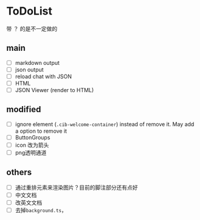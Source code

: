 # ToDoList

带 ？ 的是不一定做的

## main

- [ ] markdown output
- [ ] json output
- [ ] reload chat with JSON 
- [ ] HTML
- [ ] JSON Viewer (render to HTML)

## modified

- [ ] ignore element (`.cib-welcome-container`) instead of remove it. May add a option to remove it 
- [ ] ButtonGroups
- [ ] icon 改为箭头
- [ ] png透明通道

## others

- [ ] 通过重排元素来渲染图片？目前的脚注部分还有点好
- [ ] 中文文档
- [ ] 改英文文档
- [ ] 去掉`background.ts`，

